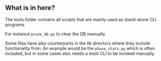 ## What is in here?

The tools folder contains all scripts that are mainly used as stand-alone CLI programs.

For instance `prune_db.py` to clear the DB manually.

Some files have also counterparts in the *lib* directory where they include functionality from.
An example would be the `phase_stats.py` which is often included, but in some cases also needs a *tools* CLI to be
invoked manually.